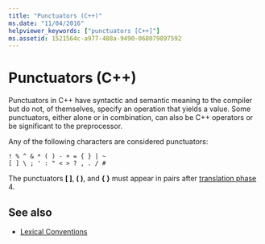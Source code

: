 ```yaml
---
title: "Punctuators (C++)"
ms.date: "11/04/2016"
helpviewer_keywords: ["punctuators [C++]"]
ms.assetid: 1521564c-a977-488a-9490-068079897592
---
```

# Punctuators (C++)

Punctuators in C++ have syntactic and semantic meaning to the compiler but do not, of themselves, specify an operation that yields a value. Some punctuators, either alone or in combination, can also be C++ operators or be significant to the preprocessor.

Any of the following characters are considered punctuators:

```
! % ^ & * ( ) - + = { } | ~
[ ] \ ; ' : " < > ? , . / #
```

The punctuators **[ ]**, **( )**, and **{ }** must appear in pairs after [translation phase](../preprocessor/phases-of-translation.md) 4.

## See also

- [Lexical Conventions](../cpp/lexical-conventions.md)
